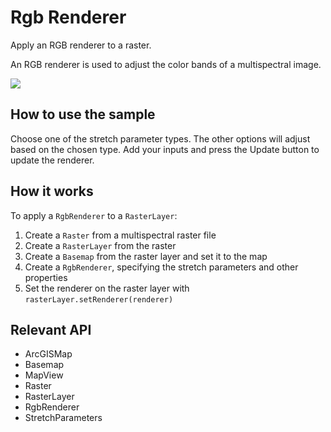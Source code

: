# Rgb Renderer

Apply an RGB renderer to a raster.

An RGB renderer is used to adjust the color bands of a multispectral image.

![]("RgbRenderer.png)

## How to use the sample

Choose one of the stretch parameter types. The other options will adjust based on the chosen type. Add your 
inputs and press the Update button to update the renderer.

## How it works

To apply a `RgbRenderer` to a `RasterLayer`:

  1. Create a `Raster` from a multispectral raster file
  2. Create a `RasterLayer` from the raster
  3. Create a `Basemap` from the raster layer and set it to the map
  4. Create a `RgbRenderer`, specifying the stretch parameters and other properties
  5. Set the renderer on the raster layer with `rasterLayer.setRenderer(renderer)`


## Relevant API


  * ArcGISMap
  * Basemap
  * MapView
  * Raster
  * RasterLayer
  * RgbRenderer
  * StretchParameters

